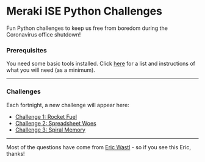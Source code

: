 # Meraki ISE Python Challenges
Fun Python challenges to keep us free from boredom during the Coronavirus office shutdown!

### Prerequisites
You need some basic tools installed. Click [here](https://github.com/pixelrunner/Meraki-ISE-Python-Challenges/blob/master/Prerequisites.md) for a list and instructions of what you will need (as a minimum).

---
### Challenges
Each fortnight, a new challenge will appear here:
* [Challenge 1: Rocket Fuel](https://github.com/pixelrunner/Meraki-ISE-Python-Challenges/blob/master/Challenge_1/Question.md)
* [Challenge 2: Spreadsheet Woes](https://github.com/pixelrunner/Meraki-ISE-Python-Challenges/blob/master/Challenge_2/Question.md)
* [Challenge 3: Spiral Memory](https://github.com/pixelrunner/Meraki-ISE-Python-Challenges/blob/master/Challenge_3/Question.md)


---

Most of the questions have come from [Eric Wastl](https://github.com/topaz) - so if you see this Eric, thanks!
